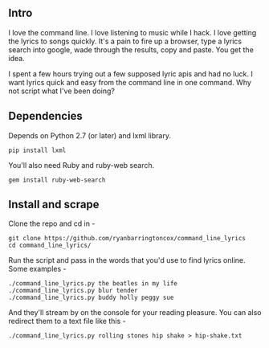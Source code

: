 ## Intro

I love the command line.  I love listening to music while I hack.  I love getting the lyrics to songs quickly.  It's a pain to fire up a browser, type a lyrics search into google, wade through the results, copy and paste.  You get the idea.

I spent a few hours trying out a few supposed lyric apis and had no luck.  I want lyrics quick and easy from the command line in one command.  Why not script what I've been doing?

## Dependencies

Depends on Python 2.7 (or later) and lxml library.

    pip install lxml

You'll also need Ruby and ruby-web search.

    gem install ruby-web-search

## Install and scrape 

Clone the repo and cd in -

    git clone https://github.com/ryanbarringtoncox/command_line_lyrics
    cd command_line_lyrics/

Run the script and pass in the words that you'd use to find lyrics online.  Some examples -

    ./command_line_lyrics.py the beatles in my life 
    ./command_line_lyrics.py blur tender
    ./command_line_lyrics.py buddy holly peggy sue 

And they'll stream by on the console for your reading pleasure.  You can also redirect them to a text file like this -

    ./command_line_lyrics.py rolling stones hip shake > hip-shake.txt

